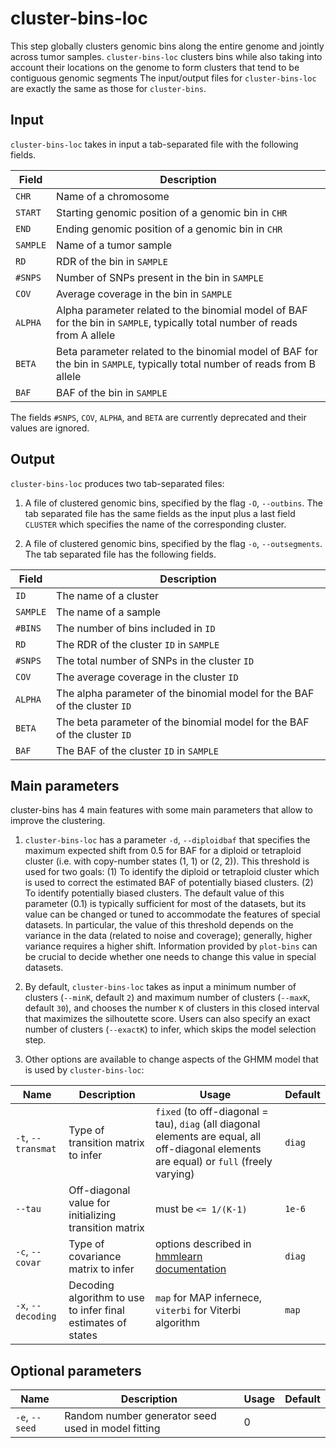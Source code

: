 # cluster-bins-loc

This step globally clusters genomic bins along the entire genome and jointly across tumor samples.
`cluster-bins-loc` clusters bins while also taking into account their locations on the genome to form clusters that tend to be contiguous genomic segments
The input/output files for `cluster-bins-loc` are exactly the same as those for `cluster-bins`.

## Input

`cluster-bins-loc` takes in input a tab-separated file with the following fields.

| Field | Description |
|-------|-------------|
| `CHR` | Name of a chromosome |
| `START` | Starting genomic position of a genomic bin in `CHR` |
| `END` | Ending genomic position of a genomic bin in `CHR` |
| `SAMPLE` | Name of a tumor sample |
| `RD` | RDR of the bin in `SAMPLE` |
| `#SNPS` | Number of SNPs present in the bin in `SAMPLE` |
| `COV` | Average coverage in the bin in `SAMPLE` |
| `ALPHA` | Alpha parameter related to the binomial model of BAF for the bin in `SAMPLE`, typically total number of reads from A allele |
| `BETA` | Beta parameter related to the binomial model of BAF for the bin in `SAMPLE`, typically total number of reads from B allele |
| `BAF` | BAF of the bin in `SAMPLE` |

The fields `#SNPS`, `COV`, `ALPHA`, and `BETA` are currently deprecated and their values are ignored.

## Output

`cluster-bins-loc` produces two tab-separated files:

1. A file of clustered genomic bins, specified by the flag `-O`, `--outbins`. The tab separated file has the same fields as the input plus a last field `CLUSTER` which specifies the name of the corresponding cluster.

2. A file of clustered genomic bins, specified by the flag `-o`, `--outsegments`. The tab separated file has the following fields.

| Field | Description |
|-------|-------------|
| `ID` | The name of a cluster |
| `SAMPLE` | The name of a sample |
| `#BINS` | The number of bins included in `ID` |
| `RD` | The RDR of the cluster `ID` in `SAMPLE` |
| `#SNPS` | The total number of SNPs in the cluster `ID` |
| `COV` | The average coverage in the cluster `ID` |
| `ALPHA` | The alpha parameter of the binomial model for the BAF of the cluster `ID` |
| `BETA` | The beta parameter of the binomial model for the BAF of the cluster `ID` |
| `BAF` | The BAF of the cluster `ID` in `SAMPLE` |


## Main parameters

cluster-bins has 4 main features with some main parameters that allow  to improve the clustering.

1. `cluster-bins-loc` has a parameter `-d`, `--diploidbaf` that specifies the maximum expected shift from 0.5 for BAF for a diploid or tetraploid cluster (i.e. with copy-number states (1, 1) or (2, 2)). This threshold is used for two goals: (1) To identify the diploid or tetraploid cluster which is used to correct the estimated BAF of potentially biased clusters. (2) To identify potentially biased clusters.
The default value of this parameter (0.1) is typically sufficient for most of the datasets, but its value can be changed or tuned to accommodate the features of special datasets.
In particular, the value of this threshold depends on the variance in the data (related to noise and coverage); generally, higher variance requires a higher shift.
Information provided by `plot-bins` can be crucial to decide whether one needs to change this value in special datasets.

2. By default, `cluster-bins-loc` takes as input a minimum number of clusters (`--minK`, default `2`) and maximum number of clusters (`--maxK`, default `30`), and chooses the number `K` of clusters in this closed interval that maximizes the silhoutette score. Users can also specify an exact number of clusters (`--exactK`) to infer, which skips the model selection step.

3. Other options are available to change aspects of the GHMM model that is used by `cluster-bins-loc`:

| Name | Description | Usage | Default |
|------|-------------|-------|---------|
| `-t`, `--transmat` | Type of transition matrix to infer | `fixed` (to off-diagonal = tau), `diag` (all diagonal elements are equal, all off-diagonal elements are equal) or `full` (freely varying) | `diag` |
| `--tau` | Off-diagonal value for initializing transition matrix | must be `<= 1/(K-1)` | `1e-6` |
| `-c`, `--covar` | Type of covariance matrix to infer | options described in [hmmlearn documentation](https://hmmlearn.readthedocs.io/en/latest/api.html#hmmlearn.hmm.GaussianHMM) | `diag` |
| `-x`, `--decoding` | Decoding algorithm to use to infer final estimates of states | `map` for MAP infernece, `viterbi` for Viterbi algorithm | `map` |

## Optional parameters

| Name | Description | Usage | Default |
|------|-------------|-------|---------|
| `-e`, `--seed`  | Random number generator seed used in model fitting | 0 |
